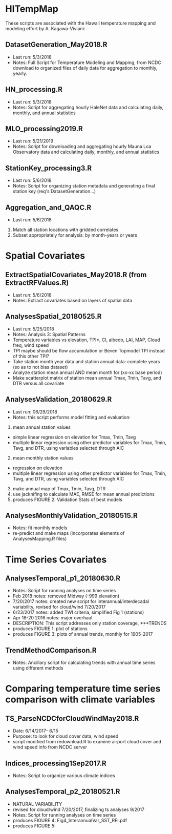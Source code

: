 # HITempMap
These scripts are associated with the Hawaii temperature mapping and modeling effort by A. Kagawa-Viviani:

## DatasetGeneration_May2018.R
- Last run: 5/3/2018
- Notes: Full Script for Temperature Modeling and Mapping, from NCDC download to organized files of daily data for aggregation to monthly, yearly.

## HN_processing.R
- Last run: 5/3/2018
- Notes: Script for aggregating hourly HaleNet data and calculating daily, monthly, and annual statistics

## MLO_processing2019.R
- Last run: 5/21/2019
- Notes: Script for downloading and aggregating hourly Mauna Loa Observatory data and calculating daily, monthly, and annual statistics

## StationKey_processing3.R
- Last run: 5/6/2018
- Notes: Script for organizing station metadata and generating a final station key (req's DatasetGeneration...)

## Aggregation_and_QAQC.R
- Last run: 5/6/2018
1. Match all station locations with gridded correlates
2. Subset appropriately for analysis: by month-years or years

# Spatial Covariates
## ExtractSpatialCovariates_May2018.R (from ExtractRFValues.R)
- Last run: 5/6/2018
- Notes: Extract covariates based on layers of spatial data

## AnalysesSpatial_20180525.R  
- Last run: 5/25/2018
- Notes: Analysis 3: Spatial Patterns
- Temperature variables vs elevation, TPI*, CI, albedo, LAI, MAP, Cloud freq, wind speed
- *TPI* maybe should be flow accumulation or Beven Topmodel TPI instead of this other TPI?
- Take station month year data and station annual data: complete years (so as to not bias dataset)
- Analyze station mean annual AND mean month for (xx-xx base period)
- Make scatterplot matrix of station mean annual Tmax, Tmin, Tavg, and DTR versus all covariate

## AnalysesValidation_20180629.R
- Last run: 06/29/2018
- Notes: this script performs model fitting and evaluation:
1. mean annual station values
  - simple linear regression on elevation for Tmax, Tmin, Tavg
  - multiple linear regression using other predictor variables for Tmax, Tmin, Tavg, and DTR, using variables selected through AIC
2. mean monthly station values
  - regression on elevation
  - multiple linear regression using other predictor variables for Tmax, Tmin, Tavg, and DTR, using variables selected through AIC 
3. make annual map of Tmax, Tmin, Tavg, DTR
4. use jacknifing to calculate MAE, RMSE for mean annual predictions
5. produces FIGURE 2: Validation Stats of best models

## AnalysesMonthlyValidation_20180515.R
- Notes: fit monthly models
- re-predict and make maps  (incorporates elements of AnalysesMapping.R files)  

# Time Series Covariates
## AnalysesTemporal_p1_20180630.R
- Notes: Script for running analyses on time series
- Feb 2018 notes: removed Midway (-999 elevation)
- 7/20/2017 notes: created new script for interannual/interdecadal variability, revised for cloud/wind 7/20/2017
- 6/23/2017 notes: added TWI criteria, simplified Fig 1 (stations)
- Apr 18-20 2016 notes: major overhaul
- DESCRIPTION: This script addresses only station coverage, ***TRENDS
- produces FIGURE 1: plot of stations
- produces FIGURE 3: plots of annual trends, monthly for 1905-2017

## TrendMethodComparison.R
- Notes: Ancillary script for calculating trends with annual time series using different methods

# Comparing temperature time series comparison with climate variables
## TS_ParseNCDCforCloudWindMay2018.R
- Date: 6/14/2017- 6/15
- Purpose: to look for cloud cover data, wind speed
- script modified from redownload.R to examine airport cloud cover and wind speed info from NCDC server

## Indices_processing1Sep2017.R
- Notes: Script to organize various climate indices

## AnalysesTemporal_p2_20180521.R
- NATURAL VARIABILITY
- revised for cloud/wind 7/20/2017, finalizing ts analyses 9/2017
- Notes: Script for running analyses on time series
- produces FIGURE 4: Fig4_InterannualVar_SST_RFI.pdf
- produces FIGURE 5: 
